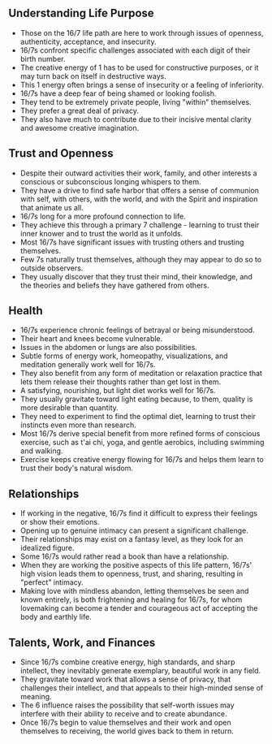 ## Understanding Life Purpose
- Those on the 16/7 life path are here to work through issues of openness, authenticity, acceptance, and insecurity.
- 16/7s confront specific challenges associated with each digit of their birth number.
- The creative energy of 1 has to be used for constructive purposes, or it may turn back on itself in destructive ways.
- This 1 energy often brings a sense of insecurity or a feeling of inferiority.
- 16/7s have a deep fear of being shamed or looking foolish.
- They tend to be extremely private people, living "within" themselves.
- They prefer a great deal of privacy.
- They also have much to contribute due to their incisive mental clarity and awesome creative imagination.

## Trust and Openness
- Despite their outward activities their work, family, and other interests a conscious or subconscious longing whispers to them.
- They have a drive to find safe harbor that offers a sense of communion with self, with others, with the world, and with the Spirit and inspiration that animate us all.
- 16/7s long for a more profound connection to life.
- They achieve this through a primary 7 challenge - learning to trust their inner knower and to trust the world as it unfolds.
- Most 16/7s have significant issues with trusting others and trusting themselves.
- Few 7s naturally trust themselves, although they may appear to do so to outside observers.
- They usually discover that they trust their mind, their knowledge, and the theories and beliefs they have gathered from others.

## Health
- 16/7s experience chronic feelings of betrayal or being misunderstood.
- Their heart and knees become vulnerable.
- Issues in the abdomen or lungs are also possibilities.
- Subtle forms of energy work, homeopathy, visualizations, and meditation generally work well for 16/7s.
- They also benefit from any form of meditation or relaxation practice that lets them release their thoughts rather than get lost in them.
- A satisfying, nourishing, but light diet works well for 16/7s.
- They usually gravitate toward light eating because, to them, quality is more desirable than quantity.
- They need to experiment to find the optimal diet, learning to trust their instincts even more than research.
- Most 16/7s derive special benefit from more refined forms of conscious exercise, such as t'ai chi, yoga, and gentle aerobics, including swimming and walking.
- Exercise keeps creative energy flowing for 16/7s and helps them learn to trust their body's natural wisdom.

## Relationships
- If working in the negative, 16/7s find it difficult to express their feelings or show their emotions.
- Opening up to genuine intimacy can present a significant challenge.
- Their relationships may exist on a fantasy level, as they look for an idealized figure.
- Some 16/7s would rather read a book than have a relationship.
- When they are working the positive aspects of this life pattern, 16/7s' high vision leads them to openness, trust, and sharing, resulting in "perfect" intimacy.
- Making love with mindless abandon, letting themselves be seen and known entirely, is both frightening and healing for 16/7s, for whom lovemaking can become a tender and courageous act of accepting the body and earthly life.

## Talents, Work, and Finances
- Since 16/7s combine creative energy, high standards, and sharp intellect, they inevitably generate exemplary, beautiful work in any field.
- They gravitate toward work that allows a sense of privacy, that challenges their intellect, and that appeals to their high-minded sense of meaning.
- The 6 influence raises the possibility that self-worth issues may interfere with their ability to receive and to create abundance.
- Once 16/7s begin to value themselves and their work and open themselves to receiving, the world gives back to them in return.